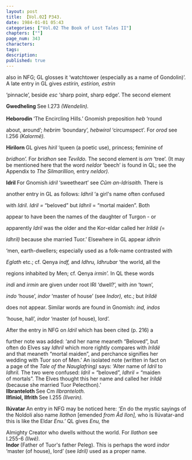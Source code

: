 ```yaml
---
layout: post
title: 【Vol.02】P343.
date: 1984-01-01 05:43
categories: ["Vol.02 The Book of Lost Tales II"]
chapters: [""]
page_num: 343
characters: 
tags: 
description: 
published: true
---
```


<p style="text-indent: 0;">
also in NFG; GL glosses it ‘watchtower (especially as a name of  Gondolin)’. A late entry in GL gives <I>estirin, estirion, estrin</I>
</p>

‘pinnacle’, beside <I>esc </I>‘sharp point, sharp edge’. The second element

<B>Gwedheling    </B>See I.273 <I>(Wendelin).<BR><BR></I> <B>Heborodin    </B>‘The Encircling Hills.’ Gnomish preposition <I>heb </I>‘round

about, around’; <I>hebrim </I>‘boundary’, <I>hebwirol </I>‘circumspect’. For <I> orod </I>see I.256 <I>(Kalormë).</I>

<B>Hirilorn    </B>GL gives <I>hiril </I>‘queen (a poetic use), princess; feminine of

<I>bridhon’. </I>For <I>bridhon </I>see <I>Tevildo. </I>The second element is <I>orn </I> ‘tree’. (It may be mentioned here that the word <I>neldor </I>‘beech’ is found in QL; see the Appendix to <I>The Silmarillion, </I>entry <I>neldor).</I>

<B>Idril   </B>For Gnomish <I>idril </I>‘sweetheart’ see <I>Cûm an-ldrisaith. </I>There is

<I> </I>another entry in GL as follows: <I>Idhril </I>‘a girl's name often confused

 with <I>Idril. Idril = </I>“beloved” but <I>Idhril </I>= “mortal maiden”. Both

 appear to have been the names of the daughter of Turgon - or

apparently <I>Idril </I>was the older and the Kor-eldar called her <I>Irildë (</I>=

<I>Idhril) </I>because she married Tuor.’ Elsewhere in GL appear <I>idhrin</I>

‘men, earth-dwellers; especially used as a folk-name contrasted with

 <I>Eglath </I>etc.; cf. Qenya <I>indf, </I>and <I>Idhru, Idhrubar </I>‘the world, all the

regions inhabited by Men; cf. Qenya <I>irmin’. </I>In QL these words

<I>indi </I>and <I>irmin </I>are given under root IRI ‘dwell?’, with <I>inn </I>‘town’,

 <I>indo </I>‘house’, <I>indor </I>‘master of house’ (see <I>Indor), </I>etc.; but <I>Irildë</I>

<I> </I>does not appear. Similar words are found in Gnomish: <I>ind, indos</I>

<I> </I>‘house, hall’, <I>indor </I>‘master (of house), lord’.

After the entry in NFG on <I>Idril </I>which has been cited (p. 216) a

 further note was added: ‘and her name meaneth “Beloved”, but<BR>often do Elves say <I>Idhril </I>which more rightly compares with <I>Irildë<BR></I>and that meaneth “mortal maiden”, and perchance signifies her<BR>wedding with Tuor son of Men.’ An isolated note (written in fact on<BR>a page of the <I>Tale of the Nauglafring) </I>says: ‘Alter name of <I>Idril </I>to<BR><I>Idhril. </I>The two were confused: <I>Idril </I>= “beloved”, <I>Idhril = </I>“maiden<BR>of mortals”. The Elves thought this her name and called her <I>Irildë<BR></I>(because she married Tuor Pelecthon).’<BR><B>Ilbranteloth    </B>See Cm <I>Ilbranteloth.<BR></I><B>Ilfiniol, Ilfrith    </B>See I.255 <I>(Ilverin).</I>

<B>Ilúvatar   </B>An entry in NFG may be noticed here: <I>‘En </I>do the mystic sayings of the Noldoli also name <I>Ilathon </I>[emended <I>from Âd Ilon], </I>who is Ilúvatar-and this is like the Eldar <I>Enu.’ </I>QL gives <I>Enu, </I>the

Almighty Creator who dwells without the world. For <I>Ilathon </I>see<BR>I.255-6 <I>(Ilwë).<BR></I><B>Indor    </B>(Father of Tuor's father Peleg). This is perhaps the word <I>indor<BR></I> ‘master (of house), lord’ (see <I>Idril) </I>used as a proper name.

